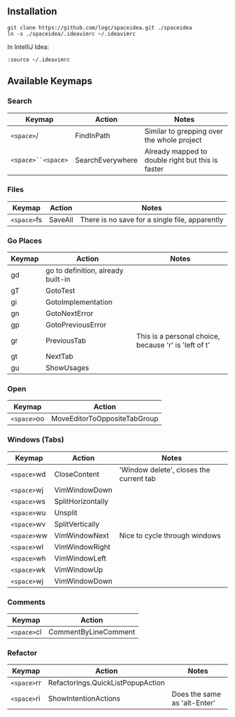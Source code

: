 ## Installation

```
git clone https://github.com/logc/spaceidea.git ./spaceidea
ln -s ./spaceidea/.ideavimrc ~/.ideavimrc
```

In IntelliJ Idea:

```
:source ~/.ideavimrc
```

## Available Keymaps

### Search
| Keymap             | Action           | Notes                                                     |
|--------------------|------------------|-----------------------------------------------------------|
| `<space>`/         | FindInPath       | Similar to grepping over the whole project                |
| `<space>``<space>` | SearchEverywhere | Already mapped to double right <shift> but this is faster |

### Files
| Keymap      | Action  | Notes                                          |
|-------------|---------|------------------------------------------------|
| `<space>`fs | SaveAll | There is no save for a single file, apparently |

### Go Places
| Keymap | Action                             | Notes                                                 |
|--------|------------------------------------|-------------------------------------------------------|
| gd     | go to definition, already built-in |                                                       |
| gT     | GotoTest                           |                                                       |
| gi     | GotoImplementation                 |                                                       |
| gn     | GotoNextError                      |                                                       |
| gp     | GotoPreviousError                  |                                                       |
| gr     | PreviousTab                        | This is a personal choice, because 'r' is 'left of t' |
| gt     | NextTab                            |                                                       |
| gu     | ShowUsages                         |                                                       |

### Open
| Keymap      | Action                       |
|-------------|------------------------------|
| `<space>`oo | MoveEditorToOppositeTabGroup |

### Windows (Tabs)
| Keymap      | Action            | Notes                                   |
|-------------|-------------------|-----------------------------------------|
| `<space>`wd | CloseContent      | 'Window delete', closes the current tab |
| `<space>`wj | VimWindowDown     |                                         |
| `<space>`ws | SplitHorizontally |                                         |
| `<space>`wu | Unsplit           |                                         |
| `<space>`wv | SplitVertically   |                                         |
| `<space>`ww | VimWindowNext     | Nice to cycle through windows           |
| `<space>`wl | VimWindowRight    |                                         |
| `<space>`wh | VimWindowLeft     |                                         |
| `<space>`wk | VimWindowUp       |                                         |
| `<space>`wj | VimWindowDown     |                                         |

### Comments
| Keymap      | Action               |
|-------------|----------------------|
| `<space>`cl | CommentByLineComment |

### Refactor
| Keymap      | Action                            | Notes                        |
|-------------|-----------------------------------|------------------------------|
| `<space>`rr | Refactorings.QuickListPopupAction |                              |
| `<space>`ri | ShowIntentionActions              | Does the same as 'alt-Enter' |
